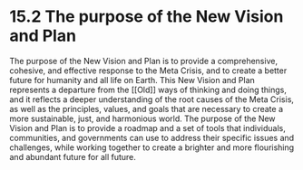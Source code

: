 # 15.2 The purpose of the New Vision and Plan

The purpose of the New Vision and Plan is to provide a comprehensive, cohesive, and effective response to the Meta Crisis, and to create a better future for humanity and all life on Earth. This New Vision and Plan represents a departure from the [[Old]] ways of thinking and doing things, and it reflects a deeper understanding of the root causes of the Meta Crisis, as well as the principles, values, and goals that are necessary to create a more sustainable, just, and harmonious world. The purpose of the New Vision and Plan is to provide a roadmap and a set of tools that individuals, communities, and governments can use to address their specific issues and challenges, while working together to create a brighter and more flourishing and abundant future for all future.